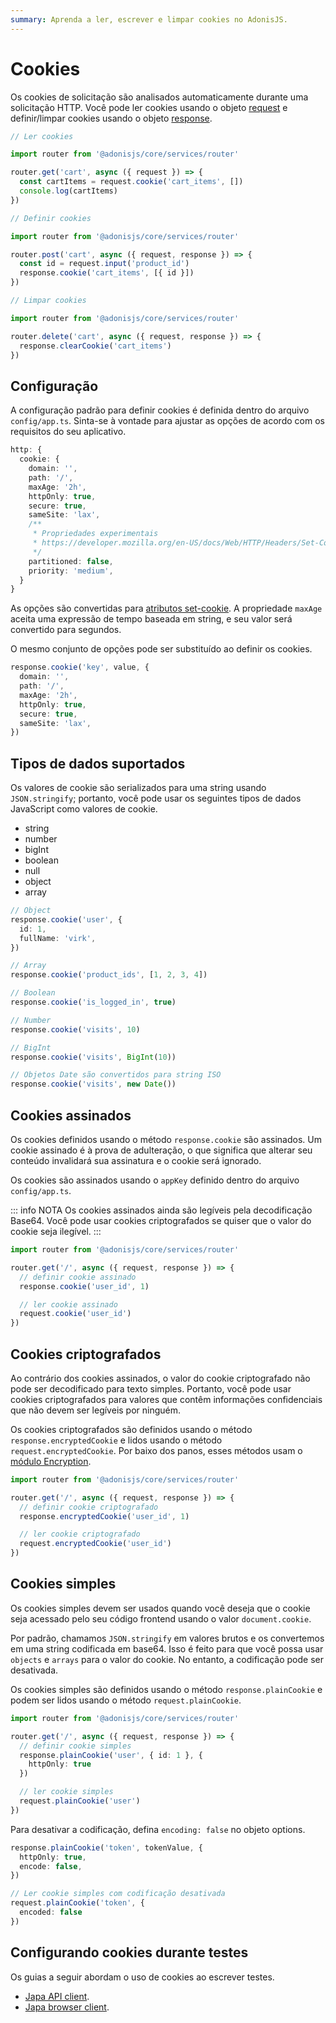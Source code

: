 ```yaml
---
summary: Aprenda a ler, escrever e limpar cookies no AdonisJS.
---
```


# Cookies

Os cookies de solicitação são analisados ​​automaticamente durante uma solicitação HTTP. Você pode ler cookies usando o objeto [request](./request.md) e definir/limpar cookies usando o objeto [response](./response.md).

```ts {6}
// Ler cookies

import router from '@adonisjs/core/services/router'

router.get('cart', async ({ request }) => {
  const cartItems = request.cookie('cart_items', [])
  console.log(cartItems)
})
```

```ts {7}
// Definir cookies

import router from '@adonisjs/core/services/router'

router.post('cart', async ({ request, response }) => {
  const id = request.input('product_id')
  response.cookie('cart_items', [{ id }])
})
```

```ts {6}
// Limpar cookies

import router from '@adonisjs/core/services/router'

router.delete('cart', async ({ request, response }) => {
  response.clearCookie('cart_items')
})
```

## Configuração

A configuração padrão para definir cookies é definida dentro do arquivo `config/app.ts`. Sinta-se à vontade para ajustar as opções de acordo com os requisitos do seu aplicativo.

```ts
http: {
  cookie: {
    domain: '',
    path: '/',
    maxAge: '2h',
    httpOnly: true,
    secure: true,
    sameSite: 'lax',
    /**
     * Propriedades experimentais
     * https://developer.mozilla.org/en-US/docs/Web/HTTP/Headers/Set-Cookie#partitioned
     */
    partitioned: false,
    priority: 'medium',
  }
}
```

As opções são convertidas para [atributos set-cookie](https://developer.mozilla.org/en-US/docs/Web/HTTP/Headers/Set-Cookie#attributes). A propriedade `maxAge` aceita uma expressão de tempo baseada em string, e seu valor será convertido para segundos.

O mesmo conjunto de opções pode ser substituído ao definir os cookies.

```ts
response.cookie('key', value, {
  domain: '',
  path: '/',
  maxAge: '2h',
  httpOnly: true,
  secure: true,
  sameSite: 'lax',
})
```

## Tipos de dados suportados

Os valores de cookie são serializados para uma string usando `JSON.stringify`; portanto, você pode usar os seguintes tipos de dados JavaScript como valores de cookie.

- string
- number
- bigInt
- boolean
- null
- object
- array 

```ts
// Object
response.cookie('user', {
  id: 1,
  fullName: 'virk',
})

// Array
response.cookie('product_ids', [1, 2, 3, 4])

// Boolean
response.cookie('is_logged_in', true)

// Number
response.cookie('visits', 10)

// BigInt
response.cookie('visits', BigInt(10))

// Objetos Date são convertidos para string ISO
response.cookie('visits', new Date())
```

## Cookies assinados

Os cookies definidos usando o método `response.cookie` são assinados. Um cookie assinado é à prova de adulteração, o que significa que alterar seu conteúdo invalidará sua assinatura e o cookie será ignorado.

Os cookies são assinados usando o `appKey` definido dentro do arquivo `config/app.ts`.

::: info NOTA
Os cookies assinados ainda são legíveis pela decodificação Base64. Você pode usar cookies criptografados se quiser que o valor do cookie seja ilegível.
:::

```ts
import router from '@adonisjs/core/services/router'

router.get('/', async ({ request, response }) => {
  // definir cookie assinado
  response.cookie('user_id', 1)

  // ler cookie assinado
  request.cookie('user_id')
})
```

## Cookies criptografados

Ao contrário dos cookies assinados, o valor do cookie criptografado não pode ser decodificado para texto simples. Portanto, você pode usar cookies criptografados para valores que contêm informações confidenciais que não devem ser legíveis por ninguém.

Os cookies criptografados são definidos usando o método `response.encryptedCookie` e lidos usando o método `request.encryptedCookie`. Por baixo dos panos, esses métodos usam o [módulo Encryption](../security/encryption.md).

```ts
import router from '@adonisjs/core/services/router'

router.get('/', async ({ request, response }) => {
  // definir cookie criptografado
  response.encryptedCookie('user_id', 1)

  // ler cookie criptografado
  request.encryptedCookie('user_id')
})
```

## Cookies simples

Os cookies simples devem ser usados ​​quando você deseja que o cookie seja acessado pelo seu código frontend usando o valor `document.cookie`.

Por padrão, chamamos `JSON.stringify` em valores brutos e os convertemos em uma string codificada em base64. Isso é feito para que você possa usar `objects` e `arrays` para o valor do cookie. No entanto, a codificação pode ser desativada.

Os cookies simples são definidos usando o método `response.plainCookie` e podem ser lidos usando o método `request.plainCookie`.

```ts
import router from '@adonisjs/core/services/router'

router.get('/', async ({ request, response }) => {
  // definir cookie simples
  response.plainCookie('user', { id: 1 }, {
    httpOnly: true
  })

  // ler cookie simples
  request.plainCookie('user')
})
```

Para desativar a codificação, defina `encoding: false` no objeto options.

```ts
response.plainCookie('token', tokenValue, {
  httpOnly: true,
  encode: false,
})

// Ler cookie simples com codificação desativada
request.plainCookie('token', {
  encoded: false
})
```

## Configurando cookies durante testes
Os guias a seguir abordam o uso de cookies ao escrever testes.

* [Japa API client](../testing/http_tests.md#readingwriting-cookies).
* [Japa browser client](../testing/browser_tests.md#readingwriting-cookies).
